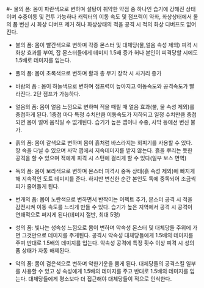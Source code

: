 #- 물의 폼: 몸이 파란색으로 변하며 설탕이 취약한 약점 중 하나인 습기에 강해진 상태이며 수중이동 및 전투 가능하나 캐릭터의 이동 속도 및 점프력이 약화, 화상상태에서 물의 폼 변신 시 화상 디버프 제거 허나 화상상태의 적을 공격 시 적의 화상 디버프도 없어진다.

- 불의 폼: 몸이 빨간색으로 변하며 각종 몬스터 및 대체당(물,얼음 속성 제외) 피격 시 화상 효과를 부여, 잡 몬스터들에게 데미지 1.5배 증가 허나 본인이 피격당할 시에도 1.5배로 데미지를 입는다. 

- 풀의 폼: 몸이 초록색으로 변하며 활과 총 무기 장착 시 사거리 증가

- 바람의 폼 : 몸이 하늘색으로 변하며 점프력이 높아지고 이동속도와 공격속도가 빨라진다. 2단 점프가 가능하다.  

- 얼음의 폼:  몸이 얼음 느낌으로 변하며 적을 때릴 때 얼음 효과(불, 물 속성 제외)를 중첩하게 된다. 1중첩 마다 특정 수치만큼 이동속도가 저하되고 일정 수치만큼 중첩되면 몸이 얼어 움직일 수 없게된다. 습기가 높은 맵이나 수중, 사막 등에선 변신 불가. 

- 흙의 폼: 몸이 갈색으로 변하며 몸이 흙처럼 바스라지는 회피기를 사용할 수 있다. 땅 속을 다닐 수 있으며 사막 맵에서 지속데미지를 받지 않는다. 흙을 뿌리는 듯한 공격을 할 수 있으며 적에게 피격 시 스턴에 걸리게 할 수 있다(일부 보스 면역) 

- 독의 폼: 몸이 보라색으로 변하며 몬스터 피격시 중독 상태(흙 속성 제외)에 빠지게해 지속적인 도트 데미지를 준다. 하지만 변신한 순간 본인도 독에 중독되어 조금씩 피가 줄어들게 된다.

- 번개의 폼: 몸이 노란색으로 변하면서 반짝이는 이펙트 추가, 몬스터 공격 시 적을 감전시켜 이동 속도를 느리게 만들 수 있다. 습기가 높은 지역에서 공격 시 공격이 연쇄적으로 퍼지게 된다(데미지 절반, 최대 5명) 

- 성의 폼: 빛나는 성속성 느낌으로 몸이 변하며 악속성 몬스터 및 대체당들 주위에 가면 그것만으로 데미지를 주게된다. 공격시 악속성 대체당들에게 1.5배의 데미지를 주며 반대로 1.5배의 데미지를 입는다. 악속성 공격에 특정 횟수 이상 피격 시 성의 폼 상태가 자동 해제된다.

- 악의 폼: 몸이 검은색으로 변하며 악한기운을 뿜게 된다. 대체당들의 공격스킬 일부를 사용할 수 있고 성 속성에게 1.5배의 데미지를 주고 반대로 1.5배의 데미지를 입는다. 대체당들에게 평소보다 더 접근해야 대체당들이 적으로 인식한다.
